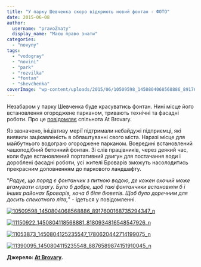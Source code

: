 ```yaml
---
title: "У парку Шевченка скоро відкриють новий фонтан - ФОТО"
date: 2015-06-08
author: 
  username: "pravoZnaty"
  display_name: "Маєш право знати"
categories: 
  - "novyny"
tags: 
  - "vodogray"
  - "novini"
  - "park"
  - "rozvilka"
  - "fontan"
  - "shevchenka"
coverImage: "wp-content/uploads/2015/06/10509598_1450804068568886_8917600168735294347_n.jpg"
---
```


Незабаром у парку Шевченка буде красуватись фонтан. Нині місце його встановлення огороджене парканом, тривають технічні та фасадні роботи. Про це [повідомляє](https://www.facebook.com/atbrovary/posts/1450804265235533) спільнота At Brovary.

Яз зазначено, ініціативу мерії підтримали небайдужі підприємці, які виявили зацікавленість в облаштуванні свого міста. Наразі місце для майбутнього водограю огороджене парканом. Всередині встановлений чашоподібний бетонний фонтан. Зі слів працівників, через деякий час, коли буде встановлений портативний двигун для постачання води і дороблені фасадні роботи, усі жителі Броварів зможуть насолодитись прекрасним доповненням до паркового ландшафту.

"_Радує, що поряд є фонтанчик з питною водою, де кожен охочий може вгамувати спрагу. Було б добре, щоб такі фонтанчики встановили б і інших районах Броварів, хоча б біля бюветів. Щоб було доречним для досить спекотного літа,_" - ідеться у повідомленні.

[![10509598_1450804068568886_8917600168735294347_n](https://mpz.brovary.org/wp-content/uploads/2015/06/10509598_1450804068568886_8917600168735294347_n.jpg)](https://mpz.brovary.org/wp-content/uploads/2015/06/10509598_1450804068568886_8917600168735294347_n.jpg)

[![11150922_1450804118568881_8180934816548547926_n](https://mpz.brovary.org/wp-content/uploads/2015/06/11150922_1450804118568881_8180934816548547926_n.jpg)](https://mpz.brovary.org/wp-content/uploads/2015/06/11150922_1450804118568881_8180934816548547926_n.jpg)

[![11053873_1450804125235547_1780620442714199075_n](https://mpz.brovary.org/wp-content/uploads/2015/06/11053873_1450804125235547_1780620442714199075_n.jpg)](https://mpz.brovary.org/wp-content/uploads/2015/06/11053873_1450804125235547_1780620442714199075_n.jpg)

[![11390095_1450804115235548_8876589874151910045_n](https://mpz.brovary.org/wp-content/uploads/2015/06/11390095_1450804115235548_8876589874151910045_n.jpg)](https://mpz.brovary.org/wp-content/uploads/2015/06/11390095_1450804115235548_8876589874151910045_n.jpg)

**Джерело: [At Brovary](https://www.facebook.com/atbrovary/posts/1450804265235533).**
